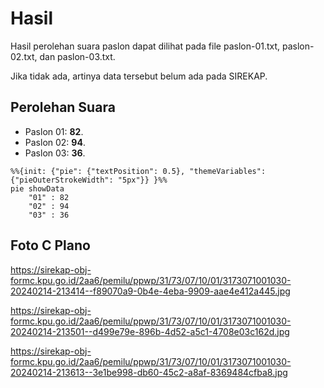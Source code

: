 # Hasil

Hasil perolehan suara paslon dapat dilihat pada file paslon-01.txt, paslon-02.txt, dan paslon-03.txt.

Jika tidak ada, artinya data tersebut belum ada pada SIREKAP.

## Perolehan Suara

 * Paslon 01: **82**.
 * Paslon 02: **94**.
 * Paslon 03: **36**.

```mermaid
%%{init: {"pie": {"textPosition": 0.5}, "themeVariables": {"pieOuterStrokeWidth": "5px"}} }%%
pie showData
    "01" : 82
    "02" : 94
    "03" : 36
```
## Foto C Plano

https://sirekap-obj-formc.kpu.go.id/2aa6/pemilu/ppwp/31/73/07/10/01/3173071001030-20240214-213414--f89070a9-0b4e-4eba-9909-aae4e412a445.jpg

https://sirekap-obj-formc.kpu.go.id/2aa6/pemilu/ppwp/31/73/07/10/01/3173071001030-20240214-213501--d499e79e-896b-4d52-a5c1-4708e03c162d.jpg

https://sirekap-obj-formc.kpu.go.id/2aa6/pemilu/ppwp/31/73/07/10/01/3173071001030-20240214-213613--3e1be998-db60-45c2-a8af-8369484cfba8.jpg
